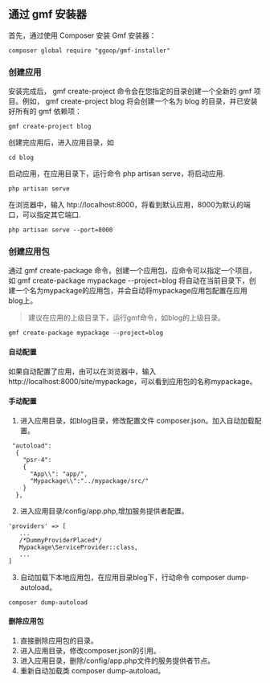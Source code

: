 ## 通过 gmf 安装器
首先，通过使用 Composer 安装 Gmf 安装器：
```
composer global require "ggoop/gmf-installer"
```

### 创建应用
安装完成后， gmf create-project 命令会在您指定的目录创建一个全新的 gmf 项目。例如， gmf create-project blog 将会创建一个名为 blog 的目录，并已安装好所有的 gmf 依赖项：

```
gmf create-project blog
```

创建完应用后，进入应用目录，如
```
cd blog
```

启动应用，在应用目录下，运行命令 php artisan serve，将启动应用.
```
php artisan serve
```
在浏览器中，输入 htp://localhost:8000，将看到默认应用，8000为默认的端口，可以指定其它端口.
```
php artisan serve --port=8000
```

### 创建应用包
通过 gmf create-package 命令，创建一个应用包，应命令可以指定一个项目，如 gmf create-package mypackage --project=blog 将自动在当前目录下，创建一个名为mypackage的应用包，并会自动将mypackage应用包配置在应用blog上。  
> 建议在应用的上级目录下，运行gmf命令，如blog的上级目录。
```
gmf create-package mypackage --project=blog
```

#### 自动配置
如果自动配置了应用，由可以在浏览器中，输入 http://localhost:8000/site/mypackage，可以看到应用包的名称mypackage。
#### 手动配置
1.  进入应用目录，如blog目录，修改配置文件 composer.json。加入自动加载配置。
```
 "autoload":
  {
    "psr-4":
    {
      "App\\": "app/",
      "Mypackage\\":"../mypackage/src/"
    }
  },
 ```
 2. 进入应用目录/config/app.php,增加服务提供者配置。
 ```
'providers' => [
    ...
    /*DummyProviderPlaced*/
    Mypackage\ServiceProvider::class,
    ...
]
 ```
 3. 自动加载下本地应用包，在应用目录blog下，行动命令 composer dump-autoload。
```
composer dump-autoload
```

#### 删除应用包
1. 直接删除应用包的目录。
2. 进入应用目录，修改composer.json的引用。
3. 进入应用目录，删除/config/app.php文件的服务提供者节点。
4. 重新自动加载类 composer dump-autoload。